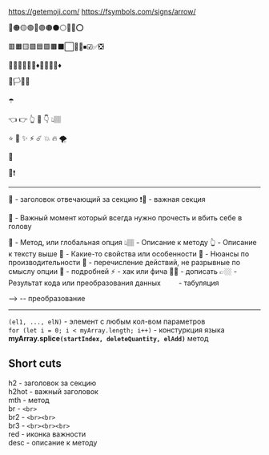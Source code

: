 https://getemoji.com/
https://fsymbols.com/signs/arrow/

🔴🟠🟡🟢🔵🟣🟤⚫⚪🔘🛑⭕

🟥🟧🟨🟩🟦🟪🟫⬛⬜🔲🔳⏹☑✅❎

🔺🔻🔷🔶🔹🔸♦💠💎💧🧊♦️

🏴🏳🚩🏁

☂️

👈 👉 👆 🖕 👇 👆🏽
 
⭐️ 🌟 ✨ ⚡️ ☄️ 💥 🔥 🌪

🎯

📛❗️

---

🚩 - заголовок отвечающий за секцию
❗🚩 - важная секция

🛑 - Важный момент который всегда нужно прочесть и вбить себе в голову

💠 - Метод, или глобальная опция
👆🏽 - Описание к методу
👆 - Описание к тексту выше
🔹 - Какие-то свойства или особенности
🔸 - Нюансы по производительности
🎯 - перечисление действий, не разрывные по смыслу опции
📗 - подробней
⚡️ - хак или фича
✍🏼 - дописать
👉🏼 - Результат кода или преобразования данных
&emsp;&emsp; - табуляция

--> -- преобразование

---


`(el1, ..., elN)` - элемент с любым кол-вом параметров  
`for (let i = 0; i < myArray.length; i++)` - констуркция языка  
**myArray.splice`(startIndex, deleteQuantity, elAdd)`** метод

## Short cuts

h2 - заголовок за секцию  
h2hot - важный заголовок  
mth - метод    
br - `<br>`  
br2 - `<br><br>`  
br3 - `<br><br><br>`  
red - иконка важности  
desc - описание к методу